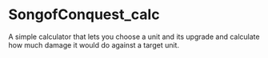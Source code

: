 # SongofConquest_calc
A simple calculator that lets you choose a unit and its upgrade and calculate how much damage it would do against a  target unit. 
